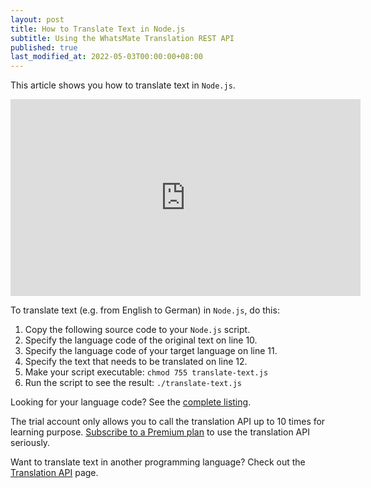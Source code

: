 ```yaml
---
layout: post
title: How to Translate Text in Node.js
subtitle: Using the WhatsMate Translation REST API
published: true
last_modified_at: 2022-05-03T00:00:00+08:00
---
```


This article shows you how to translate text in `Node.js`.


<iframe width="560" height="315" src="https://www.youtube.com/embed/5OkcpJFSCHc?rel=0&cc_load_policy=1" frameborder="0" allowfullscreen></iframe>


To translate text (e.g. from English to German) in `Node.js`, do this:

1. Copy the following source code to your `Node.js` script.  <script src="https://gist.github.com/whatsmate/41edc6a2330eb3f78eb86360ea195e38.js"></script>
2. Specify the language code of the original text on line 10.
3. Specify the language code of your target language on line 11.
4. Specify the text that needs to be translated on line 12.
5. Make your script executable: `chmod 755 translate-text.js`
6. Run the script to see the result: `./translate-text.js`


Looking for your language code? See the <a target="_blank" href="http://api.whatsmate.net/v1/translation/supported-codes">complete listing</a>.


The trial account only allows you to call the translation API up to 10 times for learning purpose. [Subscribe to a Premium plan](https://www.whatsmate.net/translation-subscribe.html) to use the translation API seriously.


Want to translate text in another programming language? Check out the [Translation API](https://www.whatsmate.net/translation-api.html) page.


<br>
<script async src="//pagead2.googlesyndication.com/pagead/js/adsbygoogle.js"></script>
<ins class="adsbygoogle"
     style="display:inline-block;width:728px;height:90px"
     data-ad-client="ca-pub-7383487179928477"
     data-ad-slot="6959057004"></ins>
<script>
(adsbygoogle = window.adsbygoogle || []).push({});
</script>
<br>


